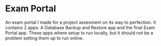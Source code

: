 # Exam Portal
An exam portal I made for a project assesment on its way to perfection. It contains 2 apps: A Database Backup and Restore app and the final Exam Portal app. These apps where setup to run locally, but it should not be a problem setting them up to run online.
